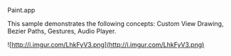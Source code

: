 Paint.app

This sample demonstrates the following concepts: Custom View Drawing, Bezier Paths, Gestures, Audio Player.

![http://i.imgur.com/LhkFyV3.png](http://i.imgur.com/LhkFyV3.png)
